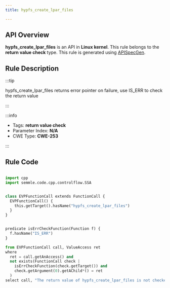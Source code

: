 ```yaml
---
title: hypfs_create_lpar_files

---
```



## API Overview
**hypfs_create_lpar_files** is an API in **Linux kernel**. This rule belongs to the **return value check** type. This rule is generated using [APISpecGen](../../tools/APISpecGen).
## Rule Description

:::tip

hypfs_create_lpar_files returns error pointer on failure, use IS_ERR to check the return value

:::

:::info

- Tags: **return value check**
- Parameter Index: **N/A**
- CWE Type: **CWE-253**

:::

## Rule Code
```python

import cpp
import semmle.code.cpp.controlflow.SSA


class EVPFunctionCall extends FunctionCall {
  EVPFunctionCall() {
    this.getTarget().hasName("hypfs_create_lpar_files")
  }
}


predicate isErrCheckFunction(Function f) {
  f.hasName("IS_ERR") 
}

from EVPFunctionCall call, ValueAccess ret
where
  ret = call.getAnAccess() and
  not exists(FunctionCall check |
    isErrCheckFunction(check.getTarget()) and
    check.getArgument(0).getAChild*() = ret
  )
select call, "The return value of hypfs_create_lpar_files is not checked with IS_ERR."
    
```